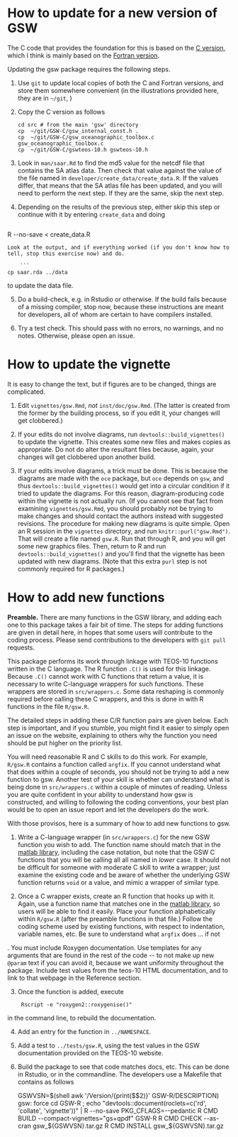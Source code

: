 How to update for a new version of GSW
======================================

The C code that provides the foundation for this is based on the [C
version](https://github.com/TEOS-10/GSW-C), which I think is mainly based on
the [Fortran version](https://github.com/TEOS-10/GSW-Fortran).

Updating the gsw package requires the following steps.


1. Use `git` to update local copies of both the C and Fortran versions, and
   store them somewhere convenient (in the illustrations provided here, they
are in `~/git`, )
2. Copy the C version as follows

    ```
    cd src # from the main 'gsw' directory
    cp  ~/git/GSW-C/gsw_internal_const.h .
    cp  ~/git/GSW-C/gsw_oceanographic_toolbox.c gsw_oceanographic_toolbox.c
    cp  ~/git/GSW-C/gswteos-10.h gswteos-10.h 
    ```
3. Look in `man/saar.Rd` to find the md5 value for the netcdf file that contains the SA atlas data. Then check that value against the value of the file named in `developer/create_data/create_data.R`. If the values differ, that means that the SA atlas file has been updated, and you will need to perform the next step. If they are the same, skip the next step.

4. Depending on the results of the previous step, either skip this step or continue with it by entering `create_data` and doing

    ```
R --no-save < create_data.R
```
Look at the output, and if everything worked (if you don't know how to tell, stop this exercise now) and do.

    ```
cp saar.rda ../data
```
to update the data file.

5. Do a build-check, e.g. in Rstudio or otherwise. If the build fails because of a missing compiler, stop now, because these instructions are meant for developers, all of whom are certain to have compilers installed.

5. Try a test check. This should pass with no errors, no warnings, and no notes. Otherwise, please open an issue.


How to update the vignette
==========================

It is easy to change the text, but if figures are to be changed, things are complicated.

1. Edit `vignettes/gsw.Rmd`, *not* `inst/doc/gsw.Rmd`. (The latter is created from the former by the building process, so if you edit it, your changes will get clobbered.)

2. If your edits do not involve diagrams, run `devtools::build_vignettes()` to update the vignette. This creates some new files and makes copies as appropriate. Do not do alter the resultant files because, again, your changes will get clobbered upon another build.

3. If your edits involve diagrams, a trick must be done. This is because the diagrams are made with the `oce` package, but `oce` depends on `gsw`, and thus `devtools::build_vignettes()` would get into a circular condition if it tried to update the diagrams. For this reason, diagram-producing code within the vignette is not actually run. (If you cannot see that fact from examining `vignettes/gsw.Rmd`, you should probably not be trying to make changes and should contact the authors instead with suggested revisions. The procedure for making new diagrams is quite simple. Open an R session in the `vignettes` directory, and run `knitr::purl("gsw.Rmd")`. That will create a file named `gsw.R`.  Run that through R, and you will get some new graphics files. Then, return to R and run `devtools::build_vignettes()` and you'll find that the vignette has been updated with new diagrams. (Note that this extra `purl` step is not commonly required for R packages.)


How to add new functions
========================

**Preamble.** There are many functions in the GSW library, and adding each one
to this package takes a fair bit of time. The steps for adding functions are
given in detail here, in hopes that some users will contribute to the coding
process. Please send contributions to the developers with ``git pull``
requests.

This package performs its work through linkage with TEOS-10 functions written
in the C language. The R function ``.C()`` is used for this linkage.  Because
``.C()`` cannot work with C functions that return a value, it is necessary to
write C-language wrappers for such functions. These wrappers are stored in
``src/wrappers.c``. Some data reshaping is commonly required before calling
these C wrappers, and this is done in with R functions in the file ``R/gsw.R``.

The detailed steps in adding these C/R function pairs are given below. Each
step is important, and if you stumble, you might find it easier to simply open
an issue on the website, explaining to others why the function you need should
be put higher on the priority list.

You will need reasonable R and C skills to do this work. For example, `R/gsw.R`
contains a function called `argfix`. If you cannot understand what that does
within a couple of seconds, you should not be trying to add a new function to
gsw.  Another test of your skill is whether can understand what is being done
in `src/wrappers.c` within a couple of minutes of reading. Unless you are quite
confident in your ability to understand how gsw is constructed, and willing to
following the coding conventions, your best plan would be to open an issue
report and let the developers do the work.

With those provisos, here is a summary of how to add new functions to gsw.

1. Write a C-language wrapper (in ``src/wrappers.c``) for the new GSW function
   you wish to add.  The function name should match that in the [matlab
library](http://www.teos-10.org/pubs/gsw/html/gsw_contents.html), including the
case notation, but note that the GSW C functions that you will be calling all
all named in *lower* case. It should not be difficult for someone with moderate
C skill to write a wrapper; just examine the existing code and be aware of
whether the underlying GSW function returns ``void`` or a value, and mimic a
wrapper of similar type.

2. Once a C wrapper exists, create an R function that hooks up with it. Again,
   use a function name that matches one in the [matlab
library](http://www.teos-10.org/pubs/gsw/html/gsw_contents.html), so users will
be able to find it easily. Place your function alphabetically within `R/gsw.R`
(after the preamble functions in that file.) Follow the coding scheme used by
existing functions, with respect to indentation, variable names, etc. Be sure
to understand what `argfix` does ... if not 

. You must include Roxygen documentation. Use templates for
any arguments that are found in the rest of the code -- to not make up new
`@param` text if you can avoid it, because we want uniformity throughout the
package. Include test values from the teos-10 HTML documentation, and to link
to that webpage in the Reference section.

3. Once the function is added, execute

        Rscript -e "roxygen2::roxygenise()"
in the command line, to rebuild the documentation.

4. Add an entry for the function in ``../NAMESPACE``.

5. Add a test to ``../tests/gsw.R``, using the test values in the GSW
   documentation provided on the TEOS-10 website.

6. Build the package to see that code matches docs, etc. This can be done in
   Rstudio, or in the commandline. The developers use a Makefile that contains as follows

    GSWVSN=$(shell awk '/Version/{print($$2)}' GSW-R/DESCRIPTION)
    gsw: force
            cd GSW-R ; echo "devtools::document(roclets=c('rd', 'collate', 'vignette'))" | R --no-save
            PKG_CFLAGS=--pedantic R CMD BUILD --compact-vignettes="gs+qpdf" GSW-R
            R CMD CHECK --as-cran gsw_${GSWVSN}.tar.gz
            R CMD INSTALL gsw_${GSWVSN}.tar.gz

